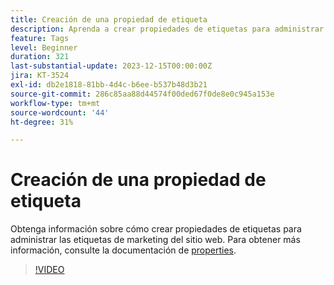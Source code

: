 ```yaml
---
title: Creación de una propiedad de etiqueta
description: Aprenda a crear propiedades de etiquetas para administrar las etiquetas de marketing de su sitio web.
feature: Tags
level: Beginner
duration: 321
last-substantial-update: 2023-12-15T00:00:00Z
jira: KT-3524
exl-id: db2e1818-81bb-4d4c-b6ee-b537b48d3b21
source-git-commit: 286c85aa88d44574f00ded67f0de8e0c945a153e
workflow-type: tm+mt
source-wordcount: '44'
ht-degree: 31%

---
```


# Creación de una propiedad de etiqueta

Obtenga información sobre cómo crear propiedades de etiquetas para administrar las etiquetas de marketing del sitio web. Para obtener más información, consulte la documentación de [properties](https://experienceleague.adobe.com/docs/experience-platform/tags/admin/companies-and-properties.html).

>[!VIDEO](https://video.tv.adobe.com/v/28727/?learn=on&enablevpops)

